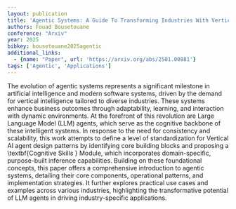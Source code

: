 ```yaml
---
layout: publication
title: 'Agentic Systems: A Guide To Transforming Industries With Vertical AI Agents'
authors: Fouad Bousetouane
conference: "Arxiv"
year: 2025
bibkey: bousetouane2025agentic
additional_links:
  - {name: "Paper", url: 'https://arxiv.org/abs/2501.00881'}
tags: ['Agentic', 'Applications']
---
```

The evolution of agentic systems represents a significant milestone in
artificial intelligence and modern software systems, driven by the demand for
vertical intelligence tailored to diverse industries. These systems enhance
business outcomes through adaptability, learning, and interaction with dynamic
environments. At the forefront of this revolution are Large Language Model
(LLM) agents, which serve as the cognitive backbone of these intelligent
systems. In response to the need for consistency and scalability, this work
attempts to define a level of standardization for Vertical AI agent design
patterns by identifying core building blocks and proposing a \textbf\{Cognitive
Skills \} Module, which incorporates domain-specific, purpose-built inference
capabilities. Building on these foundational concepts, this paper offers a
comprehensive introduction to agentic systems, detailing their core components,
operational patterns, and implementation strategies. It further explores
practical use cases and examples across various industries, highlighting the
transformative potential of LLM agents in driving industry-specific
applications.

